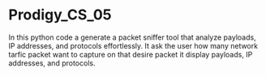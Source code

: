 # Prodigy_CS_05
In this python code a generate a packet sniffer tool that analyze payloads, IP addresses, and protocols effortlessly.
It ask the user how many network tarfic packet want to capture on that desire packet it display payloads, IP addresses, and protocols.
